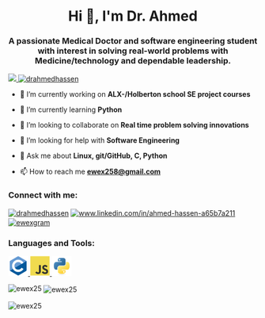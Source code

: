 <h1 align="center">Hi 👋, I'm Dr. Ahmed</h1>
<h3 align="center">A passionate Medical Doctor and software engineering student with interest in solving real-world problems with Medicine/technology and dependable leadership.</h3>

<p align="left"> <a href="https://twitter.com/drahmedhassen" target="blank"><img src="https://img.shields.io/twitter/follow/drahmedhassen?logo=twitter&style=for-the

<p align="left"> <a href="https://twitter.com/drahmedhassen" target="blank"><img src="https://img.shields.io/twitter/follow/drahmedhassen?logo=twitter&style=for-the-badge" alt="drahmedhassen" /></a> </p>

- 🔭 I’m currently working on **ALX-/Holberton school SE project courses**

- 🌱 I’m currently learning **Python**

- 👯 I’m looking to collaborate on **Real time problem solving innovations**

- 🤝 I’m looking for help with **Software Engineering**

- 💬 Ask me about **Linux, git/GitHub, C, Python**

- 📫 How to reach me **ewex258@gmail.com**

<h3 align="left">Connect with me:</h3>
<p align="left">
<a href="https://twitter.com/drahmedhassen" target="blank"><img align="center" src="https://raw.githubusercontent.com/rahuldkjain/github-profile-readme-generator/master/src/images/icons/Social/twitter.svg" alt="drahmedhassen" height="30" width="40" /></a>
<a href="https://linkedin.com/in/www.linkedin.com/in/ahmed-hassen-a65b7a211" target="blank"><img align="center" src="https://raw.githubusercontent.com/rahuldkjain/github-profile-readme-generator/master/src/images/icons/Social/linked-in-alt.svg" alt="www.linkedin.com/in/ahmed-hassen-a65b7a211" height="30" width="40" /></a>
<a href="https://instagram.com/ewexgram" target="blank"><img align="center" src="https://raw.githubusercontent.com/rahuldkjain/github-profile-readme-generator/master/src/images/icons/Social/instagram.svg" alt="ewexgram" height="30" width="40" /></a>
</p>

<h3 align="left">Languages and Tools:</h3>
<p align="left"> <a href="https://www.cprogramming.com/" target="_blank" rel="noreferrer"> <img src="https://raw.githubusercontent.com/devicons/devicon/master/icons/c/c-original.svg" alt="c" width="40" height="40"/> </a> <a href="https://developer.mozilla.org/en-US/docs/Web/JavaScript" target="_blank" rel="noreferrer"> <img src="https://raw.githubusercontent.com/devicons/devicon/master/icons/javascript/javascript-original.svg" alt="javascript" width="40" height="40"/> </a> <a href="https://www.python.org" target="_blank" rel="noreferrer"> <img src="https://raw.githubusercontent.com/devicons/devicon/master/icons/python/python-original.svg" alt="python" width="40" height="40"/> </a> </p>

<p><img align="left" src="https://github-readme-stats.vercel.app/api/top-langs?username=ewex25&show_icons=true&locale=en&layout=compact" alt="ewex25" /></p>

<p>&nbsp;<img align="center" src="https://github-readme-stats.vercel.app/api?username=ewex25&show_icons=true&locale=en" alt="ewex25" /></p>

<p><img align="center" src="https://github-readme-streak-stats.herokuapp.com/?user=ewex25&" alt="ewex25" /></p>
